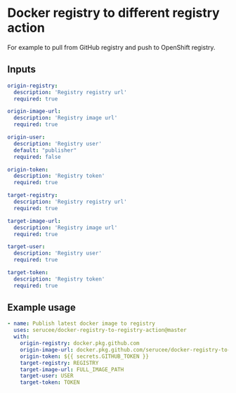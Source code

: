 # Docker registry to different registry action

For example to pull from GitHub registry and push to OpenShift registry.

## Inputs

```yaml
origin-registry:
  description: 'Registry registry url'
  required: true

origin-image-url:
  description: 'Registry image url'
  required: true

origin-user:
  description: 'Registry user'
  default: "publisher"
  required: false

origin-token:
  description: 'Registry token'
  required: true

target-registry:
  description: 'Registry registry url'
  required: true

target-image-url:
  description: 'Registry image url'
  required: true

target-user:
  description: 'Registry user'
  required: true

target-token:
  description: 'Registry token'
  required: true
```


## Example usage

```yaml
- name: Publish latest docker image to registry
  uses: serucee/docker-registry-to-registry-action@master
  with:
    origin-registry: docker.pkg.github.com
    origin-image-url: docker.pkg.github.com/serucee/docker-registry-to-registry-action/IMAGE_NAME:VERSION
    origin-token: ${{ secrets.GITHUB_TOKEN }}
    target-registry: REGISTRY
    target-image-url: FULL_IMAGE_PATH
    target-user: USER
    target-token: TOKEN
```
